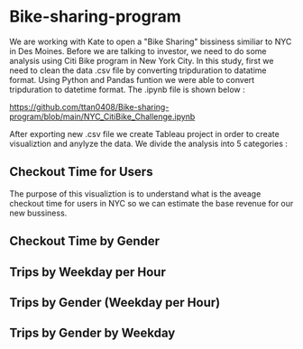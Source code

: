 # Bike-sharing-program

We are working with Kate to open a "Bike Sharing" bissiness similiar to NYC in Des Moines. Before we are talking to investor, we need to do some analysis using Citi Bike program in New York City. In this study, first we need to clean the data .csv file by converting tripduration to datatime format. Using Python and Pandas funtion we were able to convert tripduration to datetime format. The .ipynb file is shown below :

https://github.com/ttan0408/Bike-sharing-program/blob/main/NYC_CitiBike_Challenge.ipynb

After exporting new .csv file we create Tableau project in order to create visualiztion and anylyze the data. We divide the analysis into 5 categories : 

## Checkout Time for Users
   The purpose of this visualiztion is to understand what is the aveage checkout time for users in NYC so we can estimate the base revenue for our new bussiness. 

## Checkout Time by Gender
## Trips by Weekday per Hour
## Trips by Gender (Weekday per Hour)
## Trips by Gender by Weekday

